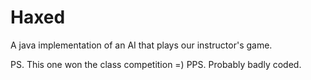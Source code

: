 # Haxed
A java implementation of an AI that plays our instructor's game.

PS. This one won the class competition =)
PPS. Probably badly coded.
